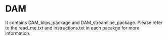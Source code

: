 # DAM
It contains DAM_blips_package and DAM_streamline_package.
Please refer to the read_me.txt and instructions.txt in each pacakge for more information.
